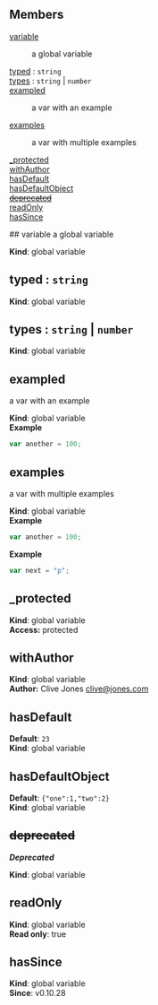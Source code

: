 ## Members
<dl>
<dt><a href="#variable">variable</a></dt>
<dd><p>a global variable</p>
</dd>
<dt><a href="#typed">typed</a> : <code>string</code></dt>
<dd></dd>
<dt><a href="#types">types</a> : <code>string</code> | <code>number</code></dt>
<dd></dd>
<dt><a href="#exampled">exampled</a></dt>
<dd><p>a var with an example</p>
</dd>
<dt><a href="#examples">examples</a></dt>
<dd><p>a var with multiple examples</p>
</dd>
<dt><a href="#_protected">_protected</a></dt>
<dd></dd>
<dt><a href="#withAuthor">withAuthor</a></dt>
<dd></dd>
<dt><a href="#hasDefault">hasDefault</a></dt>
<dd></dd>
<dt><a href="#hasDefaultObject">hasDefaultObject</a></dt>
<dd></dd>
<dt><del><a href="#deprecated">deprecated</a></del></dt>
<dd></dd>
<dt><a href="#readOnly">readOnly</a></dt>
<dd></dd>
<dt><a href="#hasSince">hasSince</a></dt>
<dd></dd>
</dl>
<a name="variable"></a>
## variable
a global variable

**Kind**: global variable  
<a name="typed"></a>
## typed : <code>string</code>
**Kind**: global variable  
<a name="types"></a>
## types : <code>string</code> \| <code>number</code>
**Kind**: global variable  
<a name="exampled"></a>
## exampled
a var with an example

**Kind**: global variable  
**Example**  
```js
var another = 100;
```
<a name="examples"></a>
## examples
a var with multiple examples

**Kind**: global variable  
**Example**  
```js
var another = 100;
```
**Example**  
```js
var next = "p";
```
<a name="_protected"></a>
## _protected
**Kind**: global variable  
**Access:** protected  
<a name="withAuthor"></a>
## withAuthor
**Kind**: global variable  
**Author:** Clive Jones <clive@jones.com>  
<a name="hasDefault"></a>
## hasDefault
**Default**: <code>23</code>  
**Kind**: global variable  
<a name="hasDefaultObject"></a>
## hasDefaultObject
**Default**: <code>{&quot;one&quot;:1,&quot;two&quot;:2}</code>  
**Kind**: global variable  
<a name="deprecated"></a>
## ~~deprecated~~
***Deprecated***

**Kind**: global variable  
<a name="readOnly"></a>
## readOnly
**Kind**: global variable  
**Read only**: true  
<a name="hasSince"></a>
## hasSince
**Kind**: global variable  
**Since**: v0.10.28  

